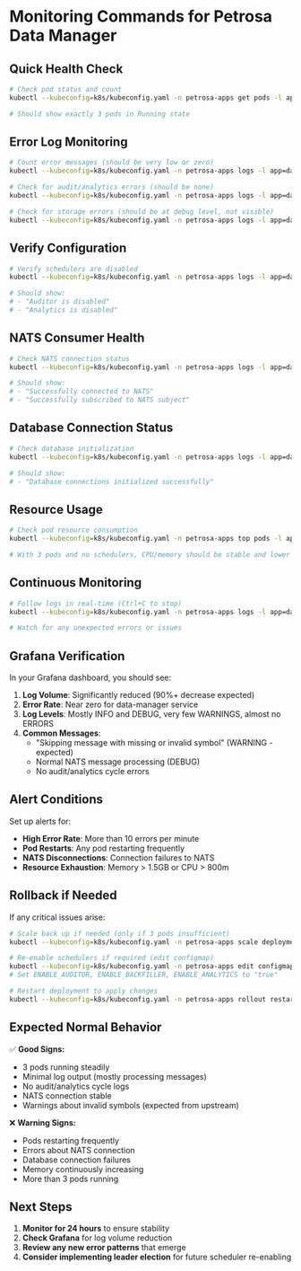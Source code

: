 # Monitoring Commands for Petrosa Data Manager

## Quick Health Check

```bash
# Check pod status and count
kubectl --kubeconfig=k8s/kubeconfig.yaml -n petrosa-apps get pods -l app=data-manager

# Should show exactly 3 pods in Running state
```

## Error Log Monitoring

```bash
# Count error messages (should be very low or zero)
kubectl --kubeconfig=k8s/kubeconfig.yaml -n petrosa-apps logs -l app=data-manager --tail=1000 | grep -i error | wc -l

# Check for audit/analytics errors (should be none)
kubectl --kubeconfig=k8s/kubeconfig.yaml -n petrosa-apps logs -l app=data-manager --tail=1000 | grep -E "audit|analytics" | grep -i error

# Check for storage errors (should be at debug level, not visible)
kubectl --kubeconfig=k8s/kubeconfig.yaml -n petrosa-apps logs -l app=data-manager --tail=1000 | grep "Failed to store"
```

## Verify Configuration

```bash
# Verify schedulers are disabled
kubectl --kubeconfig=k8s/kubeconfig.yaml -n petrosa-apps logs -l app=data-manager --tail=100 | grep -E "Auditor is disabled|Analytics is disabled"

# Should show:
# - "Auditor is disabled"
# - "Analytics is disabled"
```

## NATS Consumer Health

```bash
# Check NATS connection status
kubectl --kubeconfig=k8s/kubeconfig.yaml -n petrosa-apps logs -l app=data-manager --tail=200 | grep NATS

# Should show:
# - "Successfully connected to NATS"
# - "Successfully subscribed to NATS subject"
```

## Database Connection Status

```bash
# Check database initialization
kubectl --kubeconfig=k8s/kubeconfig.yaml -n petrosa-apps logs -l app=data-manager --tail=100 | grep -i database

# Should show:
# - "Database connections initialized successfully"
```

## Resource Usage

```bash
# Check pod resource consumption
kubectl --kubeconfig=k8s/kubeconfig.yaml -n petrosa-apps top pods -l app=data-manager

# With 3 pods and no schedulers, CPU/memory should be stable and lower
```

## Continuous Monitoring

```bash
# Follow logs in real-time (Ctrl+C to stop)
kubectl --kubeconfig=k8s/kubeconfig.yaml -n petrosa-apps logs -l app=data-manager -f --tail=50

# Watch for any unexpected errors or issues
```

## Grafana Verification

In your Grafana dashboard, you should see:

1. **Log Volume**: Significantly reduced (90%+ decrease expected)
2. **Error Rate**: Near zero for data-manager service
3. **Log Levels**: Mostly INFO and DEBUG, very few WARNINGS, almost no ERRORS
4. **Common Messages**: 
   - "Skipping message with missing or invalid symbol" (WARNING - expected)
   - Normal NATS message processing (DEBUG)
   - No audit/analytics cycle errors

## Alert Conditions

Set up alerts for:
- **High Error Rate**: More than 10 errors per minute
- **Pod Restarts**: Any pod restarting frequently
- **NATS Disconnections**: Connection failures to NATS
- **Resource Exhaustion**: Memory > 1.5GB or CPU > 800m

## Rollback if Needed

If any critical issues arise:

```bash
# Scale back up if needed (only if 3 pods insufficient)
kubectl --kubeconfig=k8s/kubeconfig.yaml -n petrosa-apps scale deployment petrosa-data-manager --replicas=5

# Re-enable schedulers if required (edit configmap)
kubectl --kubeconfig=k8s/kubeconfig.yaml -n petrosa-apps edit configmap petrosa-data-manager-config
# Set ENABLE_AUDITOR, ENABLE_BACKFILLER, ENABLE_ANALYTICS to "true"

# Restart deployment to apply changes
kubectl --kubeconfig=k8s/kubeconfig.yaml -n petrosa-apps rollout restart deployment petrosa-data-manager
```

## Expected Normal Behavior

✅ **Good Signs:**
- 3 pods running steadily
- Minimal log output (mostly processing messages)
- No audit/analytics cycle logs
- NATS connection stable
- Warnings about invalid symbols (expected from upstream)

❌ **Warning Signs:**
- Pods restarting frequently
- Errors about NATS connection
- Database connection failures
- Memory continuously increasing
- More than 3 pods running

## Next Steps

1. **Monitor for 24 hours** to ensure stability
2. **Check Grafana** for log volume reduction
3. **Review any new error patterns** that emerge
4. **Consider implementing leader election** for future scheduler re-enabling

